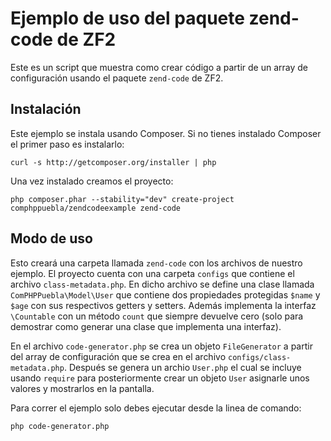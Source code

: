 # Ejemplo de uso del paquete zend-code de ZF2 

Este es un script que muestra como crear código a partir de un array de configuración 
usando el paquete `zend-code` de ZF2.

## Instalación

Este ejemplo se instala usando Composer. Si no tienes instalado Composer el primer paso es
instalarlo:

    curl -s http://getcomposer.org/installer | php
    
Una vez instalado creamos el proyecto:

    php composer.phar --stability="dev" create-project comphppuebla/zendcodeexample zend-code

## Modo de uso
    
Esto creará una carpeta llamada `zend-code` con los archivos de nuestro ejemplo. El 
proyecto cuenta con una carpeta `configs` que contiene el archivo `class-metadata.php`.
En dicho archivo se define una clase llamada `ComPHPPuebla\Model\User` que contiene dos
propiedades protegidas `$name` y `$age` con sus respectivos getters y setters. Además 
implementa la interfaz `\Countable` con un método `count` que siempre devuelve cero (solo
para demostrar como generar una clase que implementa una interfaz).

En el archivo `code-generator.php` se crea un objeto `FileGenerator` a partir del array
de configuración que se crea en el archivo `configs/class-metadata.php`. Después se genera
un archio `User.php` el cual se incluye usando `require` para posteriormente crear un
objeto `User` asignarle unos valores y mostrarlos en la pantalla.  

   
Para correr el ejemplo solo debes ejecutar desde la linea de comando:

    php code-generator.php